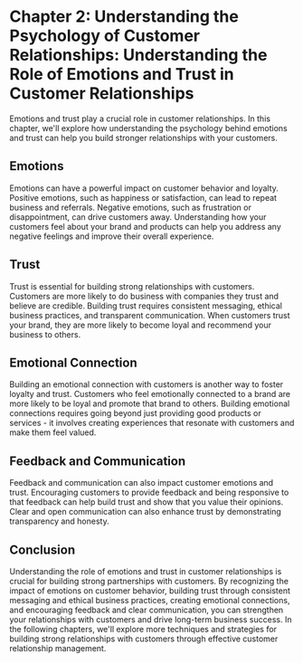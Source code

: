 Chapter 2: Understanding the Psychology of Customer Relationships: Understanding the Role of Emotions and Trust in Customer Relationships
=========================================================================================================================================

Emotions and trust play a crucial role in customer relationships. In this chapter, we'll explore how understanding the psychology behind emotions and trust can help you build stronger relationships with your customers.

Emotions
--------

Emotions can have a powerful impact on customer behavior and loyalty. Positive emotions, such as happiness or satisfaction, can lead to repeat business and referrals. Negative emotions, such as frustration or disappointment, can drive customers away. Understanding how your customers feel about your brand and products can help you address any negative feelings and improve their overall experience.

Trust
-----

Trust is essential for building strong relationships with customers. Customers are more likely to do business with companies they trust and believe are credible. Building trust requires consistent messaging, ethical business practices, and transparent communication. When customers trust your brand, they are more likely to become loyal and recommend your business to others.

Emotional Connection
--------------------

Building an emotional connection with customers is another way to foster loyalty and trust. Customers who feel emotionally connected to a brand are more likely to be loyal and promote that brand to others. Building emotional connections requires going beyond just providing good products or services - it involves creating experiences that resonate with customers and make them feel valued.

Feedback and Communication
--------------------------

Feedback and communication can also impact customer emotions and trust. Encouraging customers to provide feedback and being responsive to that feedback can help build trust and show that you value their opinions. Clear and open communication can also enhance trust by demonstrating transparency and honesty.

Conclusion
----------

Understanding the role of emotions and trust in customer relationships is crucial for building strong partnerships with customers. By recognizing the impact of emotions on customer behavior, building trust through consistent messaging and ethical business practices, creating emotional connections, and encouraging feedback and clear communication, you can strengthen your relationships with customers and drive long-term business success. In the following chapters, we'll explore more techniques and strategies for building strong relationships with customers through effective customer relationship management.
